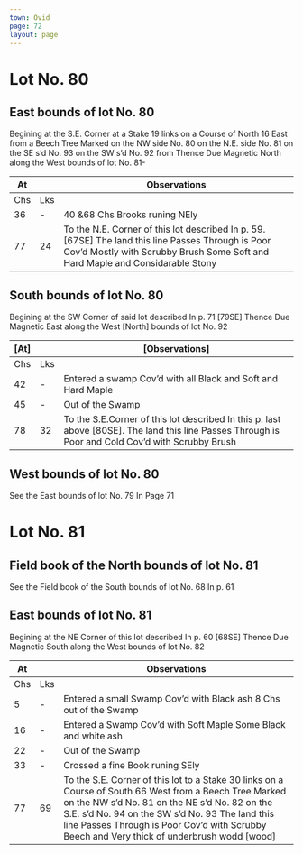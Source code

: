 ```yaml
---
town: Ovid
page: 72
layout: page
---
```


# Lot No. 80

## East bounds of lot No. 80
Begining at the S.E. Corner at a Stake 19 links on a Course of North 16 East from a Beech Tree Marked on the NW side No. 80 on the N.E. side No. 81 on the SE s’d No. 93 on the SW s’d No. 92 from Thence Due Magnetic North along the West bounds of lot No. 81-

| At |    | Observations |
| -- | -- | ------------ |
| Chs | Lks | |
36 | - | 40 &68 Chs Brooks runing NEly
77 | 24 | To the N.E. Corner of this lot described In p. 59. [67SE] The land this line Passes Through is Poor Cov’d Mostly with Scrubby Brush Some Soft and Hard Maple and Considarable Stony

## South bounds of lot No. 80
Begining at the SW Corner of said lot described In p. 71 [79SE] Thence Due Magnetic East along the West [North] bounds of lot No. 92

| [At] |    | [Observations] |
| -- | -- | ------------ |
| Chs | Lks | |
42 | - | Entered a swamp Cov’d with all Black and Soft and Hard Maple
45 | - | Out of the Swamp
78 | 32 | To the S.E.Corner of this lot described In this p. last above [80SE]. The land this line Passes Through is Poor and Cold Cov’d with Scrubby Brush

## West bounds of lot No. 80
See the East bounds of lot No. 79 In Page 71

# Lot No. 81

## Field book of the North bounds of lot No. 81
See the Field book of the South bounds of lot No. 68 In p. 61

## East bounds of lot No. 81
Begining at the NE Corner of this lot described In p. 60 [68SE] Thence Due Magnetic South along the West bounds of lot No. 82

| At |    | Observations |
| -- | -- | ------------ |
| Chs | Lks | |
5 | - | Entered a small Swamp Cov’d with Black ash 8 Chs out of the Swamp
16 | - | Entered a Swamp Cov’d with Soft Maple Some Black and white ash
22 | - | Out of the Swamp
33 | - | Crossed a fine Book runing SEly
77 | 69 | To the S.E. Corner of this lot to a Stake 30 links on a Course of South 66 West from a Beech Tree Marked on the NW s’d No. 81 on the NE s’d No. 82 on the S.E. s’d No. 94 on the SW s’d No. 93 The land this line Passes Through is Poor Cov’d with Scrubby Beech and Very thick of underbrush wodd [wood]

